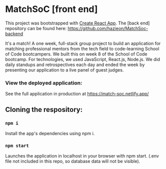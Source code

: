 # MatchSoC [front end]

This project was bootstrapped with [Create React App](https://github.com/facebook/create-react-app).
The [back end] repository can be found here: https://github.com/hazieon/MatchSoc-backend

It's a match! 
A one week, full-stack group project to build an application for matching professional mentors from the tech field to code-learning School of Code bootcampers. 
We built this on week 8 of the School of Code bootcamp. For technologies, we used JavaScript, React.js, Node.js.
We did daily standups and retrospectives each day and ended the week by presenting our application to a live panel of guest judges.

### View the deployed application:

See the full application in production at https://match-soc.netlify.app/ 

## Cloning the respository:

### `npm i`

Install the app's dependencies using npm i.

### `npm start`

Launches the application in localhost in your browser with npm start. 
(.env file not included in this repo, so database data will not be visible).


